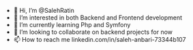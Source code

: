 - 👋 Hi, I’m @SalehRatin
- 👀 I’m interested in both Backend and Frontend development
- 🌱 I’m currently learning Php and Symfony
- 💞️ I’m looking to collaborate on backend projects for now
- 📫 How to reach me linkedin.com/in/saleh-anbari-73344b107

<!---
SalehRatin/SalehRatin is a ✨ special ✨ repository because its `README.md` (this file) appears on your GitHub profile.
You can click the Preview link to take a look at your changes.
--->
